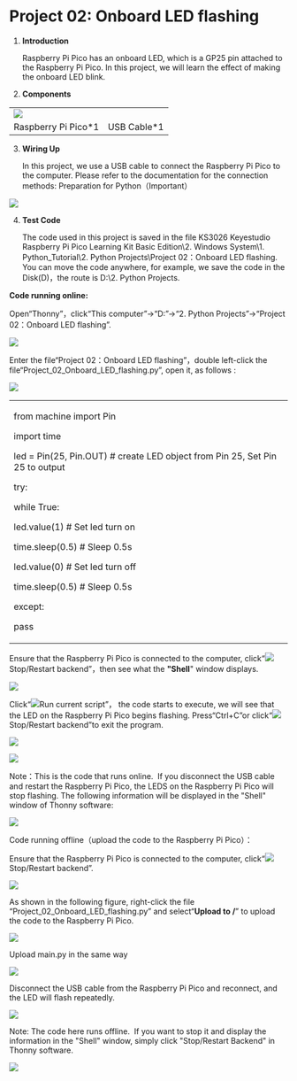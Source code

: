 # Project 02: Onboard LED flashing

1.  **Introduction**
    
    Raspberry Pi Pico has an onboard LED, which is a GP25 pin attached
    to the Raspberry Pi Pico. In this project, we will learn the effect
    of making the onboard LED blink. 

2.  **Components**

|                                 |                        |
| ------------------------------- | ---------------------- |
| ![](/media/3bdcc62cfa661d2b860a76e28537e21e.png) |
| Raspberry Pi Pico\*1            | USB Cable\*1           |

3.  **Wiring Up**
    
    In this project, we use a USB cable to connect the Raspberry Pi Pico
    to the computer. Please refer to the documentation for the
    connection methods: Preparation for Python（Important）

![](/media/8ea81d60b8e2132c358041235490b7d5.jpeg)

4.  **Test Code**
    
    The code used in this project is saved in the file KS3026 Keyestudio
    Raspberry Pi Pico Learning Kit Basic Edition\\2. Windows System\\1.
    Python\_Tutorial\\2. Python Projects\\Project 02：Onboard LED
    flashing. You can move the code anywhere, for example, we save the
    code in the Disk(D)，the route is D:\\2. Python Projects.

**Code running online:**

Open“Thonny”，click“This computer”→“D:”→“2. Python Projects”→“Project
02：Onboard LED flashing”.

![](/media/17519952e7c0019f1f0591903caa26d8.png)

Enter the file“Project 02：Onboard LED flashing”，double left-click the
file“Project\_02\_Onboard\_LED\_flashing.py”, open it, as follows :

![](/media/87a877076f95cbe7d684ecc05de3e0cf.png)

<table>
<tbody>
<tr class="odd">
<td><p>from machine import Pin</p>
<p>import time</p>
<p>led = Pin(25, Pin.OUT) # create LED object from Pin 25, Set Pin 25 to output</p>
<p>try:</p>
<p>while True:</p>
<p>led.value(1) # Set led turn on</p>
<p>time.sleep(0.5) # Sleep 0.5s</p>
<p>led.value(0) # Set led turn off</p>
<p>time.sleep(0.5) # Sleep 0.5s</p>
<p>except:</p>
<p>pass</p></td>
</tr>
</tbody>
</table>

Ensure that the Raspberry Pi Pico is connected to the computer,
click“![](/media/27451c8a9c13e29d02bc0f5831cfaf1f.png)Stop/Restart backend”，then see what the
**"Shell**" window displays.

![](/media/a53cb17aaa0b29d1c5f359f222868c69.png)

Click“![](/media/da852227207616ccd9aff28f19e02690.png)Run current script”， the code starts to
execute, we will see that the LED on the Raspberry Pi Pico begins
flashing. Press“Ctrl+C”or click“![](/media/27451c8a9c13e29d02bc0f5831cfaf1f.png)Stop/Restart
backend”to exit the program.

![](/media/79796116d54281366ee2e4871dd4ca33.png)

![](/media/529c3be102eb7414ac1e5e66fb203b6e.png)

Note：This is the code that runs online.  If you disconnect the USB cable
and restart the Raspberry Pi Pico, the LEDS on the Raspberry Pi Pico
will stop flashing. The following information will be displayed in the
"Shell" window of Thonny software:  

![](/media/dde0b82feb441565c2bfa9517dedfed0.png)

Code running offline（upload the code to the Raspberry Pi Pico）：

Ensure that the Raspberry Pi Pico is connected to the computer,
click“![](/media/27451c8a9c13e29d02bc0f5831cfaf1f.png)Stop/Restart backend”.

![](/media/705d3bdd9cad821399137c7c0df72e86.png)

As shown in the following figure, right-click the file
“Project\_02\_Onboard\_LED\_flashing.py” and select“**Upload to /**”
to upload the code to the Raspberry Pi Pico.  

![](/media/4e83ee98b0da014fae6896f4fb14c889.png)

Upload main.py in the same way

![](/media/1591c6146bbcd2df9c9ba1aec14a86ca.png)

Disconnect the USB cable from the Raspberry Pi Pico and reconnect, and
the LED will flash repeatedly. 

![](/media/529c3be102eb7414ac1e5e66fb203b6e.png)

Note: The code here runs offline.  If you want to stop it and display
the information in the "Shell" window, simply click "Stop/Restart
Backend" in Thonny software.  

![](/media/f7ca5b1be220957141fb119e6cc4ab37.png)

#

